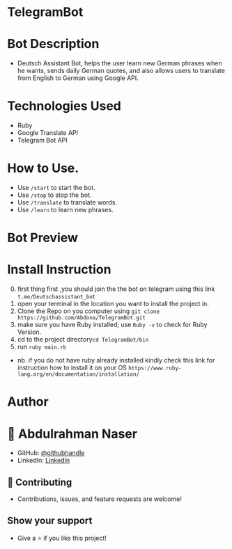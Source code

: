 # TelegramBot

# Bot Description

- Deutsch Assistant Bot, helps the user learn new German phrases when he wants, sends daily German quotes, and also allows users to translate from English to German using Google API.

# Technologies Used

- Ruby
- Google Translate API
- Telegram Bot API

# How to Use.
- Use `/start` to start the bot.
- Use `/stop` to stop the bot.
- Use `/translate` to translate words.
- Use `/learn` to learn new phrases.

# Bot Preview


# Install Instruction
0. first thing first ,you should join the the bot on telegram using this link `t.me/Deutschassistant_bot`
1. open your terminal in the location you want to install the project in.
2. Clone the Repo on you computer using `git clone https://github.com/Abdona/TelegramBot.git`
3. make sure you have Ruby installed; use `Ruby -v` to check for Ruby Version.
4. cd to the project directory`cd TelegramBot/bin` 
5. run `ruby main.rb`
- nb. if you do not have ruby already installed kindly check this link for instruction how to install it on your OS `https://www.ruby-lang.org/en/documentation/installation/`
# Author

# 👤 Abdulrahman Naser
- GitHub: [@githubhandle](https://github.com/Abdona)
- LinkedIn: [LinkedIn](https://www.linkedin.com/in/abdulrahman-nasser-2b7173131/)

## 🤝 Contributing

- Contributions, issues, and feature requests are welcome!

## Show your support

- Give a ⭐️ if you like this project!